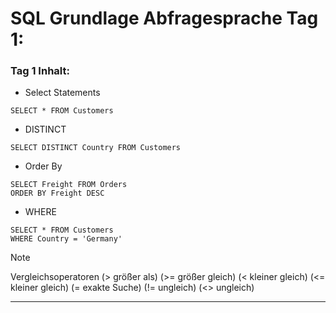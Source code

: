 # SQL Grundlage Abfragesprache Tag 1:

### Tag 1 Inhalt:
* Select Statements
```
SELECT * FROM Customers
```
* DISTINCT
```
SELECT DISTINCT Country FROM Customers
```
* Order By
```
SELECT Freight FROM Orders
ORDER BY Freight DESC
```
* WHERE
```
SELECT * FROM Customers
WHERE Country = 'Germany'
```
>[!NOTE]
> Vergleichsoperatoren
> (> größer als)
> (>= größer gleich)
> (< kleiner gleich)
> (<= kleiner gleich)
> (= exakte Suche)
> (!= ungleich)
> (<> ungleich)
---

